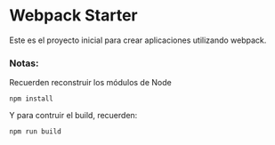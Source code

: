 # Webpack Starter
Este es el proyecto inicial para crear aplicaciones utilizando webpack.

### Notas:

Recuerden reconstruir los módulos de Node
```
npm install
```
Y para contruir el build, recuerden:
```
npm run build